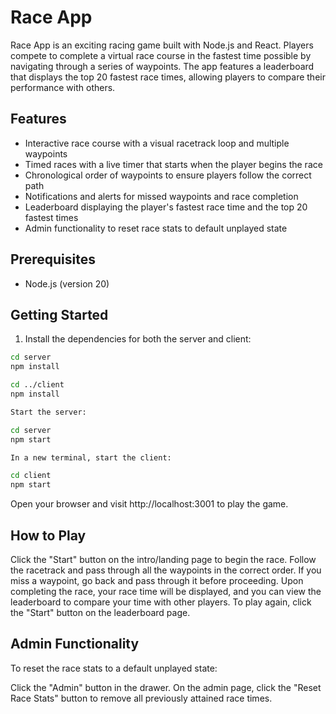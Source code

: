 # Race App

Race App is an exciting racing game built with Node.js and React. Players compete to complete a virtual race course in the fastest time possible by navigating through a series of waypoints. The app features a leaderboard that displays the top 20 fastest race times, allowing players to compare their performance with others.

## Features

- Interactive race course with a visual racetrack loop and multiple waypoints
- Timed races with a live timer that starts when the player begins the race
- Chronological order of waypoints to ensure players follow the correct path
- Notifications and alerts for missed waypoints and race completion
- Leaderboard displaying the player's fastest race time and the top 20 fastest times
- Admin functionality to reset race stats to default unplayed state

## Prerequisites

- Node.js (version 20)

## Getting Started

1. Install the dependencies for both the server and client:

```bash
cd server
npm install

cd ../client
npm install

Start the server:

cd server
npm start

In a new terminal, start the client:

cd client
npm start
```

Open your browser and visit http://localhost:3001 to play the game.

## How to Play

Click the "Start" button on the intro/landing page to begin the race.
Follow the racetrack and pass through all the waypoints in the correct order.
If you miss a waypoint, go back and pass through it before proceeding.
Upon completing the race, your race time will be displayed, and you can view the leaderboard to compare your time with other players.
To play again, click the "Start" button on the leaderboard page.

## Admin Functionality

To reset the race stats to a default unplayed state:

Click the "Admin" button in the drawer.
On the admin page, click the "Reset Race Stats" button to remove all previously attained race times.

